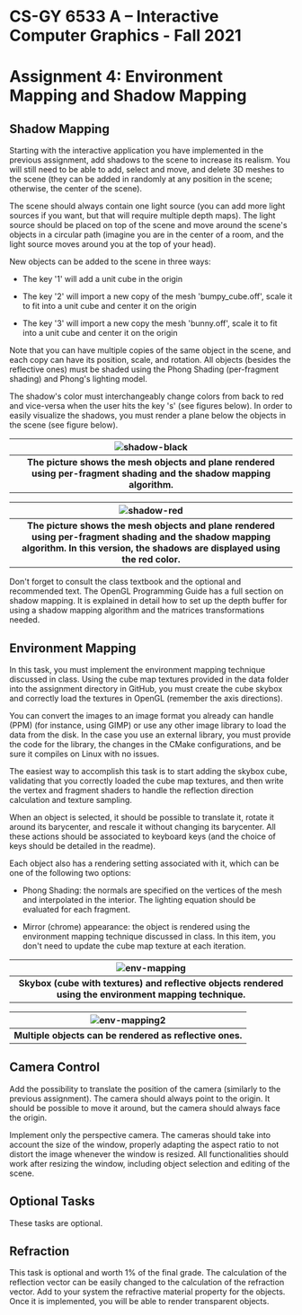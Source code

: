 # CS-GY 6533 A – Interactive Computer Graphics - Fall 2021

# Assignment 4: Environment Mapping and Shadow Mapping

## Shadow Mapping

Starting with the interactive application you have implemented in the previous assignment, add shadows to the scene to increase its realism. You will still need to be able to add, select and move, and delete 3D meshes to the scene (they can be added in randomly at any position in the scene; otherwise, the center of the scene).

The scene should always contain one light source (you can add more light sources if you want, but that will require multiple depth maps). The light source should be placed on top of the scene and move around the scene's objects in a circular path (imagine you are in the center of a room, and the light source moves around you at the top of your head).

New objects can be added to the scene in three ways:

* The key '1' will add a unit cube in the origin

* The key '2' will import a new copy of the mesh 'bumpy_cube.off', scale it to fit into a unit cube and center it on the origin

* The key '3' will import a new copy the mesh 'bunny.off', scale it to fit into a unit cube and center it on the origin

Note that you can have multiple copies of the same object in the scene, and each copy can have its position, scale, and rotation. All objects (besides the reflective ones) must be shaded using the Phong Shading (per-fragment shading) and Phong's lighting model.

The shadow's color must interchangeably change colors from back to red and vice-versa when the user hits the key 's' (see figures below).  In order to easily visualize the shadows, you must render a plane below the objects in the scene (see figure below).

| ![shadow-black](shadow-black.png) |
|:--:|
| <b>The picture shows the mesh objects and plane rendered using per-fragment shading and the shadow mapping algorithm.</b> |


| ![shadow-red](shadow-red.png) |
|:--:|
| <b>The picture shows the mesh objects and plane rendered using per-fragment shading and the shadow mapping algorithm. In this version, the shadows are displayed using the red color.</b> |

Don't forget to consult the class textbook and the optional and recommended text. The OpenGL Programming Guide has a full section on shadow mapping. It is explained in detail how to set up the depth buffer for using a shadow mapping algorithm and the matrices transformations needed.

## Environment Mapping

In this task, you must implement the environment mapping technique discussed in class.
Using the cube map textures provided in the data folder into the assignment directory in GitHub, you must create the cube skybox and correctly load the textures in OpenGL (remember the axis directions). 

You can convert the images to an image format you already can handle (PPM) (for instance, using GIMP) or use any other image library to load the data from the disk. In the case you use an external library, you must provide the code for the library, the changes in the CMake configurations, and be sure it compiles on Linux with no issues.

The easiest way to accomplish this task is to start adding the skybox cube, validating that you correctly loaded the cube map textures, and then write the vertex and fragment shaders to handle the reflection direction calculation and texture sampling.

When an object is selected, it should be possible to translate it, rotate it around its barycenter, and rescale it without changing its barycenter. All these actions should be associated to keyboard keys (and the choice of keys should be detailed in the readme).

Each object also has a rendering setting associated with it, which can be one of the following two options:

* Phong Shading: the normals are specified on the vertices of the mesh and interpolated in the interior. The lighting equation should be evaluated for each fragment.

* Mirror (chrome) appearance: the object is rendered using the environment mapping technique discussed in class. In this item, you don't need to update the cube map texture at each iteration.


| ![env-mapping](env-mapping.png) |
|:--:|
| <b>Skybox (cube with textures) and reflective objects rendered using the environment mapping technique.</b> |


| ![env-mapping2](env-mapping2.png) |
|:--:|
| <b>Multiple objects can be rendered as reflective ones.</b> |

## Camera Control

Add the possibility to translate the position of the camera (similarly to the previous assignment). The camera should always point to the origin. It should be possible to move it around, but the camera should always face the origin.

Implement only the perspective camera. The cameras should take into account the size of the window, properly adapting the aspect ratio to not distort the image whenever the window is resized. All functionalities should work after resizing the window, including object selection and editing of the scene.

## Optional Tasks

These tasks are optional.

## Refraction

This task is optional and worth 1% of the final grade.
The calculation of the reflection vector can be easily changed to the calculation of the refraction vector. 
Add to your system the refractive material property for the objects. Once it is implemented, you will be able to render transparent objects.


